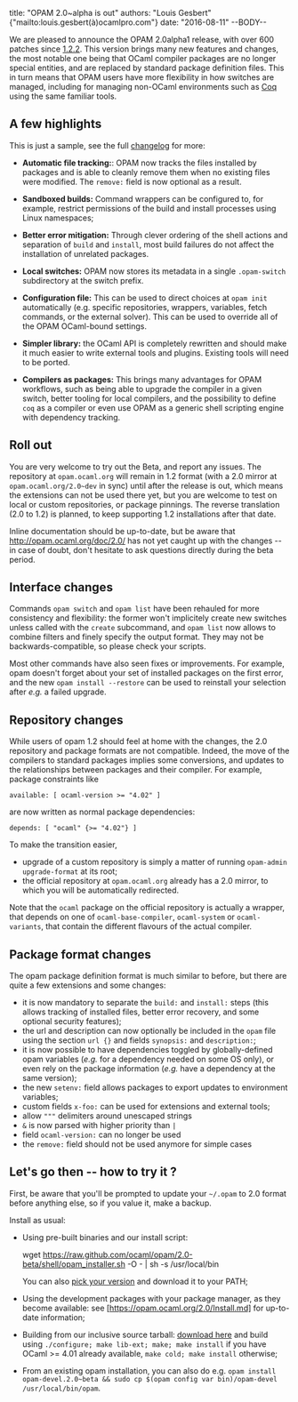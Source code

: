 title: "OPAM 2.0~alpha is out"
authors: "Louis Gesbert" {"mailto:louis.gesbert(à)ocamlpro.com"}
date: "2016-08-11"
--BODY--

We are pleased to announce the OPAM 2.0alpha1 release, with over 600 patches
since [1.2.2](https://opam.ocaml.org/blog/opam-1-2-2-release/).
This version brings many new features and changes, the most notable one being
that OCaml compiler packages are no longer special entities, and are replaced
by standard package definition files. This in turn means that OPAM users have
more flexibility in how switches are managed, including for managing non-OCaml
environments such as [Coq](http://coq.io/opam/) using the same familiar tools.

## A few highlights

This is just a sample, see the full
[changelog](https://github.com/ocaml/opam/blob/2.0-beta/CHANGES) for more:

- **Automatic file tracking:**: OPAM now tracks the files installed by packages
  and is able to cleanly remove them when no existing files were modified.
  The `remove:` field is now optional as a result.

- **Sandboxed builds:** Command wrappers can be configured to, for example,
  restrict permissions of the build and install processes using Linux namespaces;

- **Better error mitigation:** Through clever ordering of the shell actions and
  separation of `build` and `install`, most build failures do not affect the
  installation of unrelated packages.

- **Local switches:** OPAM now stores its metadata in a single `.opam-switch`
  subdirectory at the switch prefix.

- **Configuration file:** This can be used to direct choices at `opam init`
  automatically (e.g. specific repositories, wrappers, variables, fetch commands,
  or the external solver). This can be used to override all of the OPAM OCaml-bound
  settings.

- **Simpler library:** the OCaml API is completely rewritten and should make it
  much easier to write external tools and plugins. Existing tools will need to be
  ported.

- **Compilers as packages:** This brings many advantages for OPAM workflows,
  such as being able to upgrade the compiler in a given switch, better tooling for
  local compilers, and the possibility to define `coq` as a compiler or even
  use OPAM as a generic shell scripting engine with dependency tracking.

## Roll out

You are very welcome to try out the Beta, and report any issues. The repository
at `opam.ocaml.org` will remain in 1.2 format (with a 2.0 mirror at
`opam.ocaml.org/2.0~dev` in sync) until after the release is out, which means
the extensions can not be used there yet, but you are welcome to test on local
or custom repositories, or package pinnings. The reverse translation (2.0 to
1.2) is planned, to keep supporting 1.2 installations after that date.

Inline documentation should be up-to-date, but be aware that
http://opam.ocaml.org/doc/2.0/ has not yet caught up with the changes -- in case
of doubt, don't hesitate to ask questions directly during the beta period.

## Interface changes

Commands `opam switch` and `opam list` have been rehauled for more consistency
and flexibility: the former won't implicitely create new switches unless called
with the `create` subcommand, and `opam list` now allows to combine filters and
finely specify the output format. They may not be backwards-compatible, so
please check your scripts.

Most other commands have also seen fixes or improvements. For example, opam
doesn't forget about your set of installed packages on the first error, and the
new `opam install --restore` can be used to reinstall your selection after
_e.g._ a failed upgrade.

## Repository changes

While users of opam 1.2 should feel at home with the changes, the 2.0 repository
and package formats are not compatible. Indeed, the move of the compilers to
standard packages implies some conversions, and updates to the relationships
between packages and their compiler. For example, package constraints like

    available: [ ocaml-version >= "4.02" ]

are now written as normal package dependencies:

    depends: [ "ocaml" {>= "4.02"} ]

To make the transition easier,
- upgrade of a custom repository is simply a matter of running `opam-admin
  upgrade-format` at its root;
- the official repository at `opam.ocaml.org` already has a 2.0 mirror, to which
  you will be automatically redirected.

Note that the `ocaml` package on the official repository is actually a wrapper,
that depends on one of `ocaml-base-compiler`, `ocaml-system` or
`ocaml-variants`, that contain the different flavours of the actual compiler.

## Package format changes

The opam package definition format is much similar to before, but there are
quite a few extensions and some changes:

- it is now mandatory to separate the `build:` and `install:` steps (this allows
  tracking of installed files, better error recovery, and some optional security
  features);
- the url and description can now optionally be included in the `opam` file
  using the section `url {}` and fields `synopsis:` and `description:`;
- it is now possible to have dependencies toggled by globally-defined opam
  variables (_e.g._ for a dependency needed on some OS only), or even rely on
  the package information (_e.g._ have a dependency at the same version);
- the new `setenv:` field allows packages to export updates to environment
  variables;
- custom fields `x-foo:` can be used for extensions and external tools;
- allow `"""` delimiters around unescaped strings
- `&` is now parsed with higher priority than `|`
- field `ocaml-version:` can no longer be used
- the `remove:` field should not be used anymore for simple cases

## Let's go then -- how to try it ?

First, be aware that you'll be prompted to update your `~/.opam` to 2.0 format
before anything else, so if you value it, make a backup.

Install as usual:
- Using pre-built binaries and our install script:

    wget https://raw.github.com/ocaml/opam/2.0-beta/shell/opam_installer.sh -O - | sh -s /usr/local/bin

  You can also
  [pick your version](https://github.com/ocaml/opam/releases/latest) and download it
  to your PATH;

- Using the development packages with your package manager, as they become
  available: see [https://opam.ocaml.org/2.0/Install.md] for up-to-date information;

- Building from our inclusive source tarball:
  [download here](https://github.com/ocaml/opam/releases/download/2.0-beta/opam-full-2.0-beta.tar.gz)
  and build using `./configure; make lib-ext; make; make install` if you have
  OCaml >= 4.01 already available, `make cold; make install` otherwise;

- From an existing opam installation, you can also do e.g. `opam install
  opam-devel.2.0~beta && sudo cp $(opam config var bin)/opam-devel
  /usr/local/bin/opam`.


